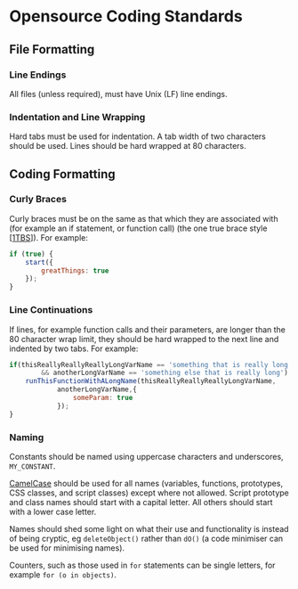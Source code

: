 # <!--MeldCE--> Opensource Coding Standards

## File Formatting

### Line Endings
All files (unless required), must have Unix (LF) line endings.

### Indentation and Line Wrapping
Hard tabs must be used for indentation. A tab width of two characters should be
used. Lines should be hard wrapped at 80 characters.

## Coding Formatting

### Curly Braces
Curly braces must be on the same as that which they are associated with (for
example an if statement, or function call) (the one true brace style [[1TBS](https://en.wikipedia.org/wiki/Indent_style#Variant:_1TBS)]). For example:
```javascript
if (true) {
	start({
		greatThings: true
	});
}
```

### Line Continuations
If lines, for example function calls and their parameters, are longer than the
80 character wrap limit, they should be hard wrapped to the next line and
indented by two tabs.
For example:
```javascript
if(thisReallyReallyReallyLongVarName == 'something that is really long'
		&& anotherLongVarName == 'something else that is really long') {
	runThisFunctionWithALongName(thisReallyReallyReallyLongVarName,
			anotherLongVarName,{
				someParam: true
			});
}
```

### Naming
Constants should be named using uppercase characters and underscores,
`MY_CONSTANT`.

[CamelCase](https://en.wikipedia.org/wiki/CamelCase) should be used for all
names (variables, functions, prototypes, CSS classes, and script classes)
except where not allowed. Script prototype and class names should start with
a capital letter. All others should start with a lower case letter.

Names should shed some light on what their use and functionality is instead of being cryptic, eg `deleteObject()` rather than `dO()` (a code minimiser can be
used for minimising names).

Counters, such as those used in `for` statements can be single letters, for
example `for (o in objects)`.
